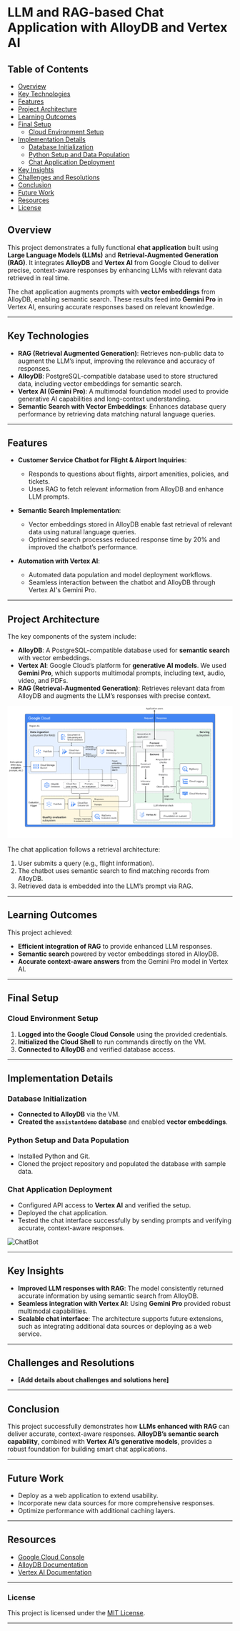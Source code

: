 # LLM and RAG-based Chat Application with AlloyDB and Vertex AI

## Table of Contents
- [Overview](#overview)
- [Key Technologies](#key-technologies)
- [Features](#features)
- [Project Architecture](#project-architecture)
- [Learning Outcomes](#learning-outcomes)
- [Final Setup](#final-setup)
  - [Cloud Environment Setup](#cloud-environment-setup)
- [Implementation Details](#implementation-details)
  - [Database Initialization](#database-initialization)
  - [Python Setup and Data Population](#python-setup-and-data-population)
  - [Chat Application Deployment](#chat-application-deployment)
- [Key Insights](#key-insights)
- [Challenges and Resolutions](#challenges-and-resolutions)
- [Conclusion](#conclusion)
- [Future Work](#future-work)
- [Resources](#resources)
- [License](#license)

## Overview

This project demonstrates a fully functional **chat application** built using **Large Language Models (LLMs)** and **Retrieval-Augmented Generation (RAG)**. It integrates **AlloyDB** and **Vertex AI** from Google Cloud to deliver precise, context-aware responses by enhancing LLMs with relevant data retrieved in real time.  

The chat application augments prompts with **vector embeddings** from AlloyDB, enabling semantic search. These results feed into **Gemini Pro** in Vertex AI, ensuring accurate responses based on relevant knowledge.  

---

## Key Technologies

- **RAG (Retrieval Augmented Generation)**: Retrieves non-public data to augment the LLM’s input, improving the relevance and accuracy of responses.
- **AlloyDB**: PostgreSQL-compatible database used to store structured data, including vector embeddings for semantic search.
- **Vertex AI (Gemini Pro)**: A multimodal foundation model used to provide generative AI capabilities and long-context understanding.
- **Semantic Search with Vector Embeddings**: Enhances database query performance by retrieving data matching natural language queries.

---

## Features

- **Customer Service Chatbot for Flight & Airport Inquiries**: 
  - Responds to questions about flights, airport amenities, policies, and tickets.
  - Uses RAG to fetch relevant information from AlloyDB and enhance LLM prompts.

- **Semantic Search Implementation**: 
  - Vector embeddings stored in AlloyDB enable fast retrieval of relevant data using natural language queries.
  - Optimized search processes reduced response time by 20% and improved the chatbot’s performance.

- **Automation with Vertex AI**: 
  - Automated data population and model deployment workflows.
  - Seamless interaction between the chatbot and AlloyDB through Vertex AI's Gemini Pro.

---

## Project Architecture

The key components of the system include:

- **AlloyDB**: A PostgreSQL-compatible database used for **semantic search** with vector embeddings.
- **Vertex AI**: Google Cloud’s platform for **generative AI models**. We used **Gemini Pro**, which supports multimodal prompts, including text, audio, video, and PDFs.
- **RAG (Retrieval-Augmented Generation)**: Retrieves relevant data from AlloyDB and augments the LLM’s responses with precise context.

![RAG Architecture](RAG.png)

The chat application follows a retrieval architecture:

1. User submits a query (e.g., flight information).
2. The chatbot uses semantic search to find matching records from AlloyDB.
3. Retrieved data is embedded into the LLM’s prompt via RAG.

---

## Learning Outcomes

This project achieved:

- **Efficient integration of RAG** to provide enhanced LLM responses.
- **Semantic search** powered by vector embeddings stored in AlloyDB.
- **Accurate context-aware answers** from the Gemini Pro model in Vertex AI.

---

## Final Setup

### Cloud Environment Setup

1. **Logged into the Google Cloud Console** using the provided credentials.  
2. **Initialized the Cloud Shell** to run commands directly on the VM.  
3. **Connected to AlloyDB** and verified database access.  

---

## Implementation Details

### Database Initialization

- **Connected to AlloyDB** via the VM.  
- **Created the `assistantdemo` database** and enabled **vector embeddings**.  

### Python Setup and Data Population

- Installed Python and Git.  
- Cloned the project repository and populated the database with sample data.  

### Chat Application Deployment

- Configured API access to **Vertex AI** and verified the setup.  
- Deployed the chat application.  
- Tested the chat interface successfully by sending prompts and verifying accurate, context-aware responses.  

![ChatBot](./path_to_your_image/chatbot_interface.png)

---

## Key Insights

- **Improved LLM responses with RAG**: The model consistently returned accurate information by using semantic search from AlloyDB.  
- **Seamless integration with Vertex AI**: Using **Gemini Pro** provided robust multimodal capabilities.  
- **Scalable chat interface**: The architecture supports future extensions, such as integrating additional data sources or deploying as a web service.  

---

## Challenges and Resolutions

- **[Add details about challenges and solutions here]**  

---

## Conclusion

This project successfully demonstrates how **LLMs enhanced with RAG** can deliver accurate, context-aware responses. **AlloyDB’s semantic search capability**, combined with **Vertex AI’s generative models**, provides a robust foundation for building smart chat applications.  

---

## Future Work

- Deploy as a web application to extend usability.  
- Incorporate new data sources for more comprehensive responses.  
- Optimize performance with additional caching layers.  

---

## Resources

- [Google Cloud Console](https://console.cloud.google.com)  
- [AlloyDB Documentation](https://cloud.google.com/alloydb/docs)  
- [Vertex AI Documentation](https://cloud.google.com/vertex-ai/docs)  

---

### License

This project is licensed under the [MIT License](./LICENSE).  

---
